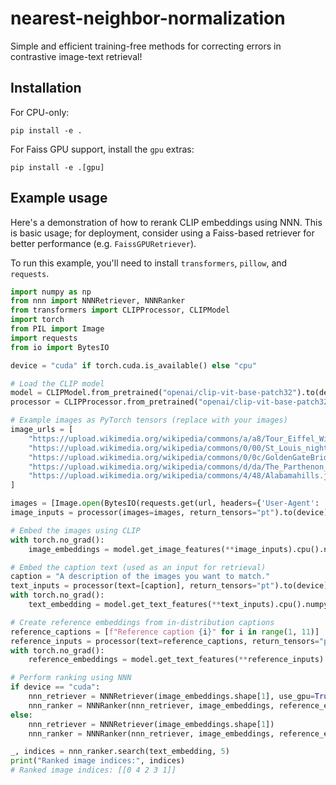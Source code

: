 # nearest-neighbor-normalization
Simple and efficient training-free methods for correcting errors in contrastive image-text retrieval!


## Installation

For CPU-only:
```
pip install -e .
```

For Faiss GPU support, install the `gpu` extras:
```
pip install -e .[gpu]
```


## Example usage

Here's a demonstration of how to rerank CLIP embeddings using NNN. This is basic usage; for deployment, consider using a Faiss-based retriever for better performance (e.g. `FaissGPURetriever`).

To run this example, you'll need to install `transformers`, `pillow`, and `requests`.

```python
import numpy as np
from nnn import NNNRetriever, NNNRanker
from transformers import CLIPProcessor, CLIPModel
import torch
from PIL import Image
import requests
from io import BytesIO

device = "cuda" if torch.cuda.is_available() else "cpu"

# Load the CLIP model
model = CLIPModel.from_pretrained("openai/clip-vit-base-patch32").to(device)
processor = CLIPProcessor.from_pretrained("openai/clip-vit-base-patch32")

# Example images as PyTorch tensors (replace with your images)
image_urls = [
    "https://upload.wikimedia.org/wikipedia/commons/a/a8/Tour_Eiffel_Wikimedia_Commons.jpg",
    "https://upload.wikimedia.org/wikipedia/commons/0/00/St_Louis_night_expblend_cropped.jpg",
    "https://upload.wikimedia.org/wikipedia/commons/0/0c/GoldenGateBridge-001.jpg",
    "https://upload.wikimedia.org/wikipedia/commons/d/da/The_Parthenon_in_Athens.jpg",
    "https://upload.wikimedia.org/wikipedia/commons/4/48/Alabamahills.jpg"
]

images = [Image.open(BytesIO(requests.get(url, headers={'User-Agent': 'curl/7.64.1'}).content)) for url in image_urls]
image_inputs = processor(images=images, return_tensors="pt").to(device)

# Embed the images using CLIP
with torch.no_grad():
    image_embeddings = model.get_image_features(**image_inputs).cpu().numpy()  # move back to CPU for NNN

# Embed the caption text (used as an input for retrieval)
caption = "A description of the images you want to match."
text_inputs = processor(text=[caption], return_tensors="pt").to(device)
with torch.no_grad():
    text_embedding = model.get_text_features(**text_inputs).cpu().numpy()

# Create reference embeddings from in-distribution captions
reference_captions = [f"Reference caption {i}" for i in range(1, 11)]
reference_inputs = processor(text=reference_captions, return_tensors="pt", padding=True, truncation=True).to(device)
with torch.no_grad():
    reference_embeddings = model.get_text_features(**reference_inputs).cpu().numpy()

# Perform ranking using NNN
if device == "cuda":
    nnn_retriever = NNNRetriever(image_embeddings.shape[1], use_gpu=True, gpu_id=0)
    nnn_ranker = NNNRanker(nnn_retriever, image_embeddings, reference_embeddings, alternate_ks=8, batch_size=8, use_gpu=True, gpu_id=0)
else:
    nnn_retriever = NNNRetriever(image_embeddings.shape[1])
    nnn_ranker = NNNRanker(nnn_retriever, image_embeddings, reference_embeddings, alternate_ks=8, batch_size=8)

_, indices = nnn_ranker.search(text_embedding, 5)
print("Ranked image indices:", indices)
# Ranked image indices: [[0 4 2 3 1]]

```
